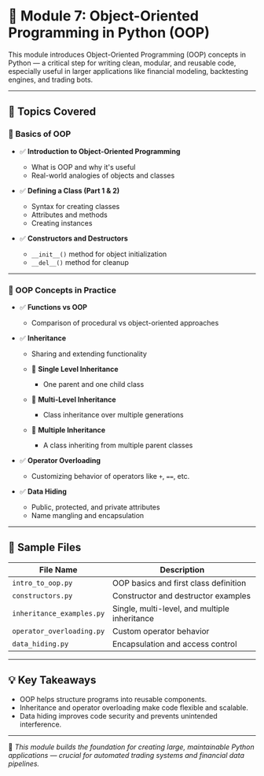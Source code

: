 # 🧱 Module 7: Object-Oriented Programming in Python (OOP)

This module introduces Object-Oriented Programming (OOP) concepts in Python — a critical step for writing clean, modular, and reusable code, especially useful in larger applications like financial modeling, backtesting engines, and trading bots.

---

## 🧠 Topics Covered

### 🔹 Basics of OOP
- ✅ **Introduction to Object-Oriented Programming**
  - What is OOP and why it's useful
  - Real-world analogies of objects and classes

- ✅ **Defining a Class (Part 1 & 2)**
  - Syntax for creating classes
  - Attributes and methods
  - Creating instances

- ✅ **Constructors and Destructors**
  - `__init__()` method for object initialization
  - `__del__()` method for cleanup

---

### 🔧 OOP Concepts in Practice

- ✅ **Functions vs OOP**
  - Comparison of procedural vs object-oriented approaches

- ✅ **Inheritance**
  - Sharing and extending functionality

  - 🧬 **Single Level Inheritance**
    - One parent and one child class

  - 🧬 **Multi-Level Inheritance**
    - Class inheritance over multiple generations

  - 🧬 **Multiple Inheritance**
    - A class inheriting from multiple parent classes

- ✅ **Operator Overloading**
  - Customizing behavior of operators like `+`, `==`, etc.

- ✅ **Data Hiding**
  - Public, protected, and private attributes
  - Name mangling and encapsulation

---

## 📁 Sample Files

| File Name                  | Description                              |
|---------------------------|------------------------------------------|
| `intro_to_oop.py`         | OOP basics and first class definition    |
| `constructors.py`         | Constructor and destructor examples      |
| `inheritance_examples.py` | Single, multi-level, and multiple inheritance |
| `operator_overloading.py` | Custom operator behavior                 |
| `data_hiding.py`          | Encapsulation and access control         |

---

## 💡 Key Takeaways

- OOP helps structure programs into reusable components.
- Inheritance and operator overloading make code flexible and scalable.
- Data hiding improves code security and prevents unintended interference.

---

🔁 *This module builds the foundation for creating large, maintainable Python applications — crucial for automated trading systems and financial data pipelines.*
